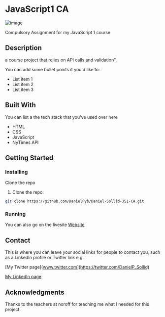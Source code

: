 # JavaScript1 CA

![image](https://user-images.githubusercontent.com/52622303/164316813-4b12d99f-aeb7-4069-85cf-e72b3a50ac99.png)

Compulsory Assignment for my JavaScript 1 course

## Description

a course project that relies on API calls and validation".

You can add some bullet points if you'd like to:

- List item 1
- List item 2
- List item 3

## Built With

You can list a the tech stack that you've used over here

- HTML
- CSS
- JavaScript
- NyTimes API

## Getting Started

### Installing

Clone the repo

1. Clone the repo:

```bash
git clone https://github.com/DanielPyb/Daniel-Sollid-JS1-CA.git
```

### Running

You can also go on the livesite
[Website](https://kodeblokk.com/JS/index.html)

## Contact

This is where you can leave your social links for people to contact you, such as a LinkedIn profile or Twitter link e.g.

[My Twitter page](www.twitter.com](https://twitter.com/DanielP_Sollid)

[My LinkedIn page](https://www.linkedin.com/in/pybus/)


## Acknowledgments
Thanks to the teachers at noroff for teaching me what I needed for this project.
